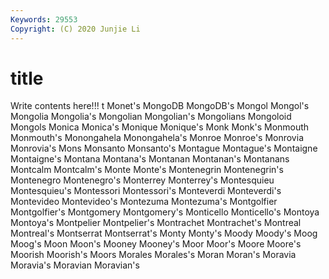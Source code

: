 ```yaml
---
Keywords: 29553
Copyright: (C) 2020 Junjie Li
---
```


# title

Write contents here!!!
t 
Monet's 
MongoDB 
MongoDB's 
Mongol 
Mongol's 
Mongolia 
Mongolia's 
Mongolian
Mongolian's 
Mongolians 
Mongoloid 
Mongols 
Monica 
Monica's 
Monique 
Monique's 
Monk 
Monk's
Monmouth 
Monmouth's 
Monongahela 
Monongahela's 
Monroe 
Monroe's 
Monrovia 
Monrovia's 
Mons 
Monsanto
Monsanto's 
Montague 
Montague's 
Montaigne 
Montaigne's 
Montana 
Montana's 
Montanan 
Montanan's 
Montanans
Montcalm 
Montcalm's 
Monte 
Monte's 
Montenegrin 
Montenegrin's 
Montenegro 
Montenegro's 
Monterrey 
Monterrey's
Montesquieu 
Montesquieu's 
Montessori 
Montessori's 
Monteverdi 
Monteverdi's 
Montevideo 
Montevideo's 
Montezuma 
Montezuma's
Montgolfier 
Montgolfier's 
Montgomery 
Montgomery's 
Monticello 
Monticello's 
Montoya 
Montoya's 
Montpelier 
Montpelier's
Montrachet 
Montrachet's 
Montreal 
Montreal's 
Montserrat 
Montserrat's 
Monty 
Monty's 
Moody 
Moody's
Moog 
Moog's 
Moon 
Moon's 
Mooney 
Mooney's 
Moor 
Moor's 
Moore 
Moore's
Moorish 
Moorish's 
Moors 
Morales 
Morales's 
Moran 
Moran's 
Moravia 
Moravia's 
Moravian
Moravian's 
